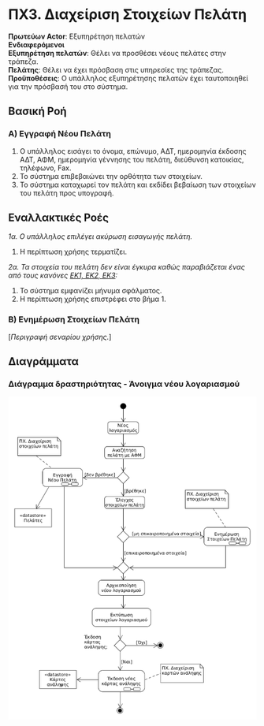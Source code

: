 # ΠΧ3. Διαχείριση Στοιχείων Πελάτη

**Πρωτεύων Actor**: Εξυπηρέτηση πελατών  
**Ενδιαφερόμενοι**  
**Εξυπηρέτηση πελατών**: Θέλει να προσθέσει νέους πελάτες στην τράπεζα.  
**Πελάτης**: Θέλει να έχει πρόσβαση στις υπηρεσίες της τράπεζας.  
**Προϋποθέσεις**: Ο υπάλληλος εξυπηρέτησης πελατών έχει ταυτοποιηθεί για την πρόσβασή του στο σύστημα.  

## Βασική Ροή

### Α) Εγγραφή Νέου Πελάτη
1. Ο υπάλληλος εισάγει το όνομα, επώνυμο, ΑΔΤ, ημερομηνία έκδοσης ΑΔΤ, ΑΦΜ, ημερομηνία γέννησης του πελάτη, διεύθυνση κατοικίας, τηλέφωνο, Fax.
2. Το σύστημα επιβεβαιώνει την ορθότητα των στοιχείων.
3. Το σύστημα καταχωρεί τον πελάτη και εκδίδει βεβαίωση των στοιχείων του πελάτη προς υπογραφή.

## Εναλλακτικές Ροές

*1α. Ο υπάλληλος επιλέγει ακύρωση εισαγωγής πελάτη.*
1. Η περίπτωση χρήσης τερματίζει.

*2α. Τα στοιχεία του πελάτη δεν είναι έγκυρα καθώς παραβιάζεται ένας από τους κανόνες [ΕΚ1, ΕΚ2, ΕΚ3](software-requirements.md#business-rules):*
1. Το σύστημα εμφανίζει μήνυμα σφάλματος.
2. Η περίπτωση χρήσης επιστρέφει στο βήμα 1.

### Β) Ενημέρωση Στοιχείων Πελάτη

\[*Περιγραφή σεναρίου χρήσης.*\]

## Διαγράμματα

### Διάγραμμα δραστηριότητας - Άνοιγμα νέου λογαριασμού
![Διάγραμμα δραστηριότητα - Άνοιγμα Λογαριασμού](diagrams/activity-create-account.png)